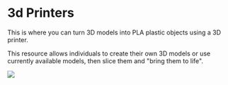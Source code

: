 # 3d Printers

This is where you can turn 3D models into PLA plastic objects using a 3D printer.

This resource allows individuals to create their own 3D models or use currently available models, then slice them and "bring them to life".

![](../ACSL_Logo-Full_Color600x488.jpg)